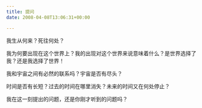 ```yaml
---
title: 提问
date: 2008-04-08T13:06:31+00:00

---
```

我生从何来？死往何处？

我为何要出现在这个世界上？我的出现对这个世界来说意味着什么？是世界选择了我？还是我选择了世界！

我和宇宙之间有必然的联系吗？宇宙是否有尽头？

时间是否有长短？过去的时间在哪里消失？未来的时间又在何处停止？

我在这一刻提出的问题，还是你刚才听到的问题吗？
